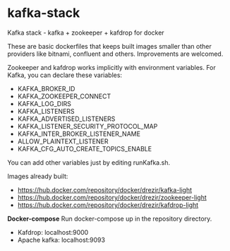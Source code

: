 # kafka-stack
Kafka stack - kafka + zookeeper + kafdrop for docker

These are basic dockerfiles that keeps built images smaller than other providers like bitnami, confluent and others.
Improvements are welcomed.

Zookeeper and kafdrop works implicitly with environment variables.
For Kafka, you can declare these variables:
- KAFKA_BROKER_ID
- KAFKA_ZOOKEEPER_CONNECT
- KAFKA_LOG_DIRS
- KAFKA_LISTENERS
- KAFKA_ADVERTISED_LISTENERS
- KAFKA_LISTENER_SECURITY_PROTOCOL_MAP
- KAFKA_INTER_BROKER_LISTENER_NAME
- ALLOW_PLAINTEXT_LISTENER
- KAFKA_CFG_AUTO_CREATE_TOPICS_ENABLE

You can add other variables just by editing runKafka.sh.

Images already built:
- https://hub.docker.com/repository/docker/drezir/kafka-light
- https://hub.docker.com/repository/docker/drezir/zookeeper-light
- https://hub.docker.com/repository/docker/drezir/kafdrop-light


**Docker-compose**
Run docker-compose up in the repository directory.
- Kafdrop: localhost:9000
- Apache kafka: localhost:9093
